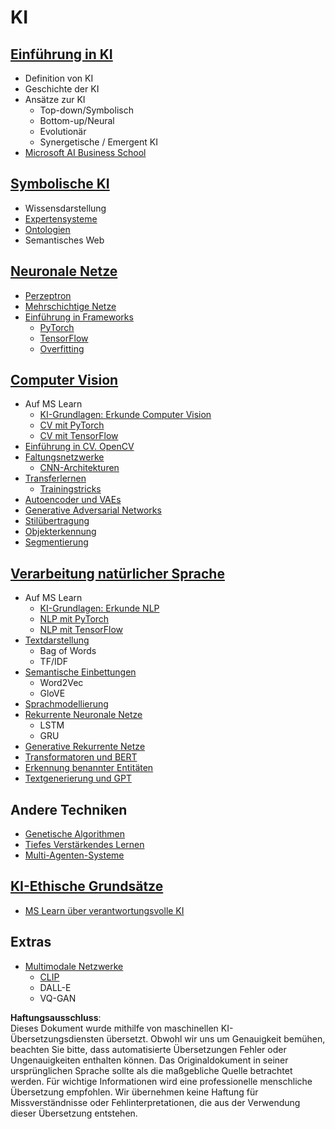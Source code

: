 # KI

## [Einführung in KI](https://github.com/microsoft/AI-For-Beginners/blob/main/lessons/1-Intro/README.md)
 - Definition von KI
 - Geschichte der KI
 - Ansätze zur KI
     - Top-down/Symbolisch
     - Bottom-up/Neural
     - Evolutionär
     - Synergetische / Emergent KI
 - [Microsoft AI Business School](https://www.microsoft.com/ai/ai-business-school/?WT.mc_id=academic-77998-cacaste)

## [Symbolische KI](https://github.com/microsoft/AI-For-Beginners/blob/main/lessons/2-Symbolic/README.md)
 - Wissensdarstellung
 - [Expertensysteme](https://github.com/microsoft/AI-For-Beginners/blob/main/lessons/2-Symbolic/Animals.ipynb)
 - [Ontologien](https://github.com/microsoft/AI-For-Beginners/blob/main/lessons/2-Symbolic/FamilyOntology.ipynb)
 - Semantisches Web

## [Neuronale Netze](https://github.com/microsoft/AI-For-Beginners/blob/main/lessons/3-NeuralNetworks/README.md)
 - [Perzeptron](https://github.com/microsoft/AI-For-Beginners/blob/main/lessons/3-NeuralNetworks/03-Perceptron/README.md)
 - [Mehrschichtige Netze](https://github.com/microsoft/AI-For-Beginners/blob/main/lessons/3-NeuralNetworks/04-OwnFramework/README.md)
 - [Einführung in Frameworks](https://github.com/microsoft/AI-For-Beginners/blob/main/lessons/3-NeuralNetworks/05-Frameworks/README.md)
   - [PyTorch](https://github.com/microsoft/AI-For-Beginners/blob/main/lessons/3-NeuralNetworks/05-Frameworks/IntroPyTorch.ipynb)
   - [TensorFlow](https://github.com/microsoft/AI-For-Beginners/blob/main/lessons/3-NeuralNetworks/05-Frameworks/IntroKerasTF.md)
   - [Overfitting](https://github.com/microsoft/AI-For-Beginners/blob/main/lessons/3-NeuralNetworks/05-Frameworks/Overfitting.md)

## [Computer Vision](https://github.com/microsoft/AI-For-Beginners/blob/main/lessons/4-ComputerVision/README.md)
 - Auf MS Learn
    - [KI-Grundlagen: Erkunde Computer Vision](https://docs.microsoft.com/learn/paths/explore-computer-vision-microsoft-azure/?WT.mc_id=academic-77998-cacaste)
    - [CV mit PyTorch](https://docs.microsoft.com/learn/modules/intro-computer-vision-pytorch/?WT.mc_id=academic-77998-cacaste)
    - [CV mit TensorFlow](https://docs.microsoft.com/learn/modules/intro-computer-vision-TensorFlow/?WT.mc_id=academic-77998-cacaste)
 - [Einführung in CV. OpenCV](https://github.com/microsoft/AI-For-Beginners/blob/main/lessons/4-ComputerVision/06-IntroCV/README.md)
 - [Faltungsnetzwerke](https://github.com/microsoft/AI-For-Beginners/blob/main/lessons/4-ComputerVision/07-ConvNets/README.md)
   - [CNN-Architekturen](https://github.com/microsoft/AI-For-Beginners/blob/main/lessons/4-ComputerVision/07-ConvNets/CNN_Architectures.md)
 - [Transferlernen](https://github.com/microsoft/AI-For-Beginners/blob/main/lessons/4-ComputerVision/08-TransferLearning/README.md)
   - [Trainingstricks](https://github.com/microsoft/AI-For-Beginners/blob/main/lessons/4-ComputerVision/08-TransferLearning/TrainingTricks.md)
 - [Autoencoder und VAEs](https://github.com/microsoft/AI-For-Beginners/blob/main/lessons/4-ComputerVision/09-Autoencoders/README.md)
 - [Generative Adversarial Networks](https://github.com/microsoft/AI-For-Beginners/blob/main/lessons/4-ComputerVision/10-GANs/README.md)
 - [Stilübertragung](https://github.com/microsoft/AI-For-Beginners/blob/main/lessons/4-ComputerVision/10-GANs/StyleTransfer.ipynb)
 - [Objekterkennung](https://github.com/microsoft/AI-For-Beginners/blob/main/lessons/4-ComputerVision/11-ObjectDetection/README.md)
 - [Segmentierung](https://github.com/microsoft/AI-For-Beginners/blob/main/lessons/4-ComputerVision/12-Segmentation/README.md)
 
## [Verarbeitung natürlicher Sprache](https://github.com/microsoft/AI-For-Beginners/blob/main/lessons/5-NLP/README.md)
 - Auf MS Learn
    - [KI-Grundlagen: Erkunde NLP](https://docs.microsoft.com/learn/paths/explore-natural-language-processing/?WT.mc_id=academic-77998-cacaste)
    - [NLP mit PyTorch](https://docs.microsoft.com/learn/modules/intro-natural-language-processing-pytorch/?WT.mc_id=academic-77998-cacaste)
    - [NLP mit TensorFlow](https://docs.microsoft.com/learn/modules/intro-natural-language-processing-TensorFlow/?WT.mc_id=academic-77998-cacaste)
- [Textdarstellung](https://github.com/microsoft/AI-For-Beginners/blob/main/lessons/5-NLP/13-TextRep/README.md)
    - Bag of Words
    - TF/IDF
 - [Semantische Einbettungen](https://github.com/microsoft/AI-For-Beginners/blob/main/lessons/5-NLP/14-Embeddings/README.md)
    - Word2Vec
    - GloVE
 - [Sprachmodellierung](https://github.com/microsoft/AI-For-Beginners/blob/main/lessons/5-NLP/15-LanguageModeling)
 - [Rekurrente Neuronale Netze](https://github.com/microsoft/AI-For-Beginners/blob/main/lessons/5-NLP/16-RNN/README.md)
     - LSTM
     - GRU
 - [Generative Rekurrente Netze](https://github.com/microsoft/AI-For-Beginners/blob/main/lessons/5-NLP/17-GenerativeNetworks/README.md)
 - [Transformatoren und BERT](https://github.com/microsoft/AI-For-Beginners/blob/main/lessons/5-NLP/18-Transformers/README.md)
 - [Erkennung benannter Entitäten](https://github.com/microsoft/AI-For-Beginners/blob/main/lessons/5-NLP/19-NER/README.md)
 - [Textgenerierung und GPT](https://github.com/microsoft/AI-For-Beginners/blob/main/lessons/5-NLP/20-LanguageModels/README.md)
## Andere Techniken
 - [Genetische Algorithmen](https://github.com/microsoft/AI-For-Beginners/blob/main/lessons/6-Other/21-GeneticAlgorithms/README.md)
 - [Tiefes Verstärkendes Lernen](https://github.com/microsoft/AI-For-Beginners/blob/main/lessons/6-Other/22-DeepRL/README.md)
 - [Multi-Agenten-Systeme](https://github.com/microsoft/AI-For-Beginners/blob/main/lessons/6-Other/23-MultiagentSystems/README.md)

## [KI-Ethische Grundsätze](https://github.com/microsoft/AI-For-Beginners/blob/main/lessons/7-Ethics/README.md)
 - [MS Learn über verantwortungsvolle KI](https://docs.microsoft.com/learn/paths/responsible-ai-business-principles/?WT.mc_id=academic-77998-cacaste)
## Extras
 - [Multimodale Netzwerke](https://github.com/microsoft/AI-For-Beginners/blob/main/lessons/X-Extras/X1-MultiModal/README.md)
   - [CLIP](https://github.com/microsoft/AI-For-Beginners/blob/main/lessons/X-Extras/X1-MultiModal/Clip.ipynb)
   - DALL-E
   - VQ-GAN

**Haftungsausschluss**:  
Dieses Dokument wurde mithilfe von maschinellen KI-Übersetzungsdiensten übersetzt. Obwohl wir uns um Genauigkeit bemühen, beachten Sie bitte, dass automatisierte Übersetzungen Fehler oder Ungenauigkeiten enthalten können. Das Originaldokument in seiner ursprünglichen Sprache sollte als die maßgebliche Quelle betrachtet werden. Für wichtige Informationen wird eine professionelle menschliche Übersetzung empfohlen. Wir übernehmen keine Haftung für Missverständnisse oder Fehlinterpretationen, die aus der Verwendung dieser Übersetzung entstehen.